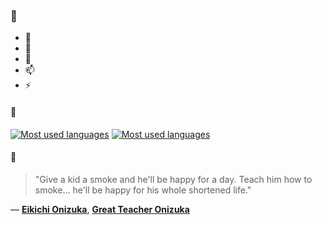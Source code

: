 ### 👋

- 🔭
- 🌱
- 💬
- 📫
- ⚡

#### 🧏

[![Most used languages](https://github-readme-stats-aynah.vercel.app/api/top-langs/?username=aynh&theme=solarized-dark&langs_count=6&layout=compact&hide_title=true)](https://github.com/anuraghazra/github-readme-stats#gh-dark-mode-only)
[![Most used languages](https://github-readme-stats-aynah.vercel.app/api/top-langs/?username=aynh&theme=solarized-light&langs_count=6&layout=compact&hide_title=true)](https://github.com/anuraghazra/github-readme-stats#gh-light-mode-only)

#### 💬

> "Give a kid a smoke and he'll be happy for a day. Teach him how to smoke... he'll be happy for his whole shortened life."

&mdash; [**Eikichi Onizuka**](https://myanimelist.net/character.php?q=Eikichi%20Onizuka&cat=character), [**Great Teacher Onizuka**](https://myanimelist.net/search/all?q=Great%20Teacher%20Onizuka&cat=all)
